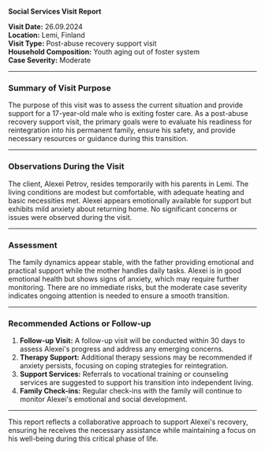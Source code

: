 

**Social Services Visit Report**

**Visit Date:** 26.09.2024  
**Location:** Lemi, Finland  
**Visit Type:** Post-abuse recovery support visit  
**Household Composition:** Youth aging out of foster system  
**Case Severity:** Moderate  

---

### **Summary of Visit Purpose**

The purpose of this visit was to assess the current situation and provide support for a 17-year-old male who is exiting foster care. As a post-abuse recovery support visit, the primary goals were to evaluate his readiness for reintegration into his permanent family, ensure his safety, and provide necessary resources or guidance during this transition.

---

### **Observations During the Visit**

The client, Alexei Petrov, resides temporarily with his parents in Lemi. The living conditions are modest but comfortable, with adequate heating and basic necessities met. Alexei appears emotionally available for support but exhibits mild anxiety about returning home. No significant concerns or issues were observed during the visit.

---

### **Assessment**

The family dynamics appear stable, with the father providing emotional and practical support while the mother handles daily tasks. Alexei is in good emotional health but shows signs of anxiety, which may require further monitoring. There are no immediate risks, but the moderate case severity indicates ongoing attention is needed to ensure a smooth transition.

---

### **Recommended Actions or Follow-up**

1. **Follow-up Visit:** A follow-up visit will be conducted within 30 days to assess Alexei's progress and address any emerging concerns.
2. **Therapy Support:** Additional therapy sessions may be recommended if anxiety persists, focusing on coping strategies for reintegration.
3. **Support Services:** Referrals to vocational training or counseling services are suggested to support his transition into independent living.
4. **Family Check-ins:** Regular check-ins with the family will continue to monitor Alexei's emotional and social development.

---

This report reflects a collaborative approach to support Alexei's recovery, ensuring he receives the necessary assistance while maintaining a focus on his well-being during this critical phase of life.
